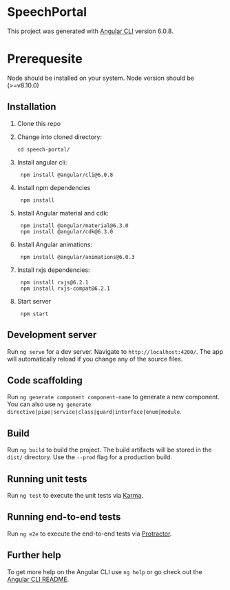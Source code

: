 # SpeechPortal

This project was generated with [Angular CLI](https://github.com/angular/angular-cli) version 6.0.8.

# Prerequesite
Node should be installed on your system. Node version should be (>=v8.10.0)

## Installation 
1. Clone this repo

2. Change into cloned directory:
    
       cd speech-portal/

3. Install angular cli:
    
        npm install @angular/cli@6.0.8

4. Install npm dependencies
   
        npm install

5. Install Angular material and cdk:

        npm install @angular/material@6.3.0
        npm install @angular/cdk@6.3.0

6. Install Angular animations:

        npm install @angular/animations@6.0.3
    
7. Install rxjs dependencies:

        npm install rxjs@6.2.1
        npm install rxjs-compat@6.2.1
    
8. Start server

        npm start

## Development server

Run `ng serve` for a dev server. Navigate to `http://localhost:4200/`. The app will automatically reload if you change any of the source files.

## Code scaffolding

Run `ng generate component component-name` to generate a new component. You can also use `ng generate directive|pipe|service|class|guard|interface|enum|module`.

## Build

Run `ng build` to build the project. The build artifacts will be stored in the `dist/` directory. Use the `--prod` flag for a production build.

## Running unit tests

Run `ng test` to execute the unit tests via [Karma](https://karma-runner.github.io).

## Running end-to-end tests

Run `ng e2e` to execute the end-to-end tests via [Protractor](http://www.protractortest.org/).

## Further help

To get more help on the Angular CLI use `ng help` or go check out the [Angular CLI README](https://github.com/angular/angular-cli/blob/master/README.md).
